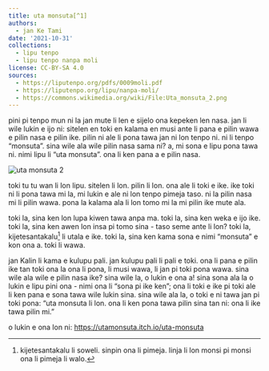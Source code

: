 ```yaml
---
title: uta monsuta[^1]
authors:
  - jan Ke Tami
date: '2021-10-31'
collections:
  - lipu tenpo
  - lipu tenpo nanpa moli
license: CC-BY-SA 4.0
sources:
  - https://liputenpo.org/pdfs/0009moli.pdf
  - https://liputenpo.org/lipu/nanpa-moli/
  - https://commons.wikimedia.org/wiki/File:Uta_monsuta_2.png
---
```


[^1]: "monsuta" li ijo ni: ona li pana e pilin ike tan ni: ona li wile pakala e sina.

pini pi tenpo mun ni la jan mute li len e sijelo ona kepeken len nasa. jan li wile lukin e ijo ni: sitelen en toki en kalama en musi ante li pana e pilin wawa e pilin nasa e pilin ike. pilin ni ale li pona tawa jan ni lon tenpo ni. ni li tenpo “monsuta”. sina wile ala wile pilin nasa sama ni? a, mi sona e lipu pona tawa ni. nimi lipu li “uta monsuta”. ona li ken pana a e pilin nasa.

![uta monsuta 2](https://upload.wikimedia.org/wikipedia/commons/6/61/Uta_monsuta_2.png)

toki tu tu wan li lon lipu. sitelen li lon. pilin li lon. ona ale li toki e ike. ike toki ni li pona tawa mi la, mi lukin e ale ni lon tenpo pimeja taso. ni la pilin nasa mi li pilin wawa. pona la kalama ala li lon tomo mi la mi pilin ike mute ala.

toki la, sina ken lon lupa kiwen tawa anpa ma. toki la, sina ken weka e ijo ike. toki la, sina ken awen lon insa pi tomo sina - taso seme ante li lon? toki la, kijetesantakalu[^2] li utala e ike. toki la, sina ken kama sona e nimi “monsuta” e kon ona a. toki li wawa.

[^2]: kijetesantakalu li soweli. sinpin ona li pimeja. linja li lon monsi pi monsi ona li pimeja li walo.

jan Kalin li kama e kulupu pali. jan kulupu pali li pali e toki. ona li pana e pilin ike tan toki ona la ona li pona, li musi wawa, li jan pi toki pona wawa. sina wile ala wile e pilin nasa ike? sina wile la, o lukin e ona a! sina sona ala la o lukin e lipu pini ona - nimi ona li “sona pi ike ken”; ona li toki e ike pi toki ale li ken pana e sona tawa wile lukin sina. sina wile ala la, o toki e ni tawa jan pi toki pona: “uta monsuta li lon. ona li ken pona tawa pilin sina tan ni: ona li ike tawa pilin mi.”

o lukin e ona lon ni: https://utamonsuta.itch.io/uta-monsuta